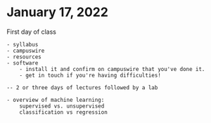 # January 17, 2022

First day of class

    - syllabus
    - campuswire
    - resources
    - software
        - install it and confirm on campuswire that you've done it.
        - get in touch if you're having difficulties!

    -- 2 or three days of lectures followed by a lab

    - overview of machine learning:
        supervised vs. unsupervised
        classification vs regression
        


